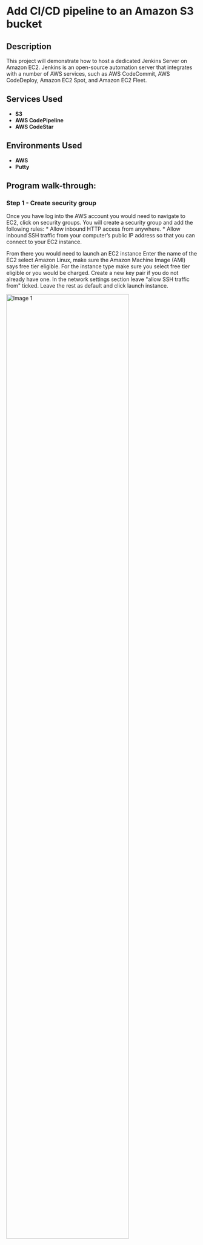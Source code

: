 <h1>Add CI/CD pipeline to an Amazon S3 bucket</h1>

<h2>Description</h2>
This project will demonstrate how to host a dedicated Jenkins Server on Amazon EC2.
Jenkins is an open-source automation server that integrates with a number of AWS services, such as AWS CodeCommit, AWS CodeDeploy, Amazon EC2 Spot, and Amazon EC2 Fleet. 
<br />


<h2>Services Used</h2>

- <b>S3</b>
- <b>AWS CodePipeline</b> 
- <b>AWS CodeStar</b> 

<h2>Environments Used </h2>

- <b>AWS</b>
- <b>Putty</b>

<h2>Program walk-through:</h2>
<H3>Step 1 - Create security group</H3>
Once you have log into the AWS account you would need to navigate to EC2, click on security groups.
You will create a security group and add the following rules: * Allow inbound HTTP access from anywhere. * Allow inbound SSH traffic from your computer’s public IP address so that you can connect to your EC2 instance.

From there you would need to launch an EC2 instance Enter the name of the EC2 select Amazon Linux, make sure the Amazon Machine Image (AMI) says free tier eligible. For the instance type make sure you select free tier eligible or you would be charged. Create a new key pair if you do not already have one. In the network settings section leave "allow SSH traffic from" ticked. Leave the rest as default and click launch instance.


<img src="https://i.imgur.com/fdVAGzB.png" height="80%" width="80%" alt="Image 1"/>


<H3>Step 2 – Connecting to EC2 instance </H3>
Once the EC2 instance is in a running state you would need to connect to it. Right click and select connect.

<img src="https://i.imgur.com/kaoMGqH.png" height="80%" width="80%" alt="Image 2"/>

<img src="https://i.imgur.com/WQEebAw.png" height="80%" width="80%" alt="Image 3"/>



There are many applications you can use to connect to your EC2 instance. For this project I will be using [Putty](https://www.putty.org).
Once you have successfully connected to your EC2 instance using Putty you should see something like this:
<img src="https://i.imgur.com/wsd36ox.png" height="80%" width="80%" alt="Image 4"/>

<H3>Step 3 – Install Jenkins</H3>
To ensure that your software packages are up to date on your instance, use the following command to perform a quick software update:

- [ec2-user ~]$ sudo yum update –y

Add the Jenkins repo using the following command:

- [ec2-user ~]$ sudo wget -O /etc/yum.repos.d/jenkins.repo \https://pkg.jenkins.io/redhat-stable/jenkins.repo

Import a key file from Jenkins-CI to enable installation from the package:

- [ec2-user ~]$ sudo rpm --import https://pkg.jenkins.io/redhat-stable/jenkins.io.key
- [ec2-user ~]$ sudo yum upgrade

Install Java:

- [ec2-user ~]$ sudo amazon-linux-extras install java-openjdk11 -y

Install Jenkins:

- [ec2-user ~]$ sudo yum install jenkins -y

Enable the Jenkins service to start at boot:

- [ec2-user ~]$ sudo systemctl enable jenkins

Start Jenkins as a service:

- [ec2-user ~]$ sudo systemctl start jenkins

You can check the status of the Jenkins service using the command:

- [ec2-user ~]$ sudo systemctl status jenkins

<H3>Step 4 – Configure Jenkins</H3>

Jenkins is now installed and running on your EC2 instance. To configure Jenkins:

- Connect to http://<your_server_public_DNS>:8080 from your browser. You will be able to access Jenkins through its management interface:

<img src="https://i.imgur.com/9Jzkg1Q.png" height="80%" width="80%" alt="Image 4"/>

Use the following command to display this password:

- [ec2-user ~]$ sudo cat /var/lib/jenkins/secrets/initialAdminPassword

The Jenkins installation script directs you to the Customize Jenkins page. Click Install suggested plugins.
Once the installation is complete, Create First Admin User, click Save and Continue.



<img src="https://i.imgur.com/7Oo0i0y.png" height="80%" width="80%" alt="Image 5"/>


<img src="https://i.imgur.com/y7c7Dau.png" height="80%" width="80%" alt="Image 6"/>

<img src="https://i.imgur.com/tGHagsx.png" height="80%" width="80%" alt="Image 7"/>

On the left-hand side, click Manage Jenkins, and then click Manage Plugins. Click on the Available tab, and then enter Amazon EC2 plugin at the top right.
Select the checkbox next to Amazon EC2 plugin, and then click Install without restart.

<img src="https://i.imgur.com/cYMCPYv.png" height="80%" width="80%" alt="Image 8"/>

Once the installation is done, click Back to Dashboard.
Click on Configure a cloud.



Click Add a new cloud, and select Amazon EC2. A collection of new fields appears.
Fill out all the fields. (Note: You will have to Add Credentials of the kind AWS Credentials.)

<img src="https://i.imgur.com/7syZfaI.png" height="80%" width="80%" alt="Image 9"/>


</p>


